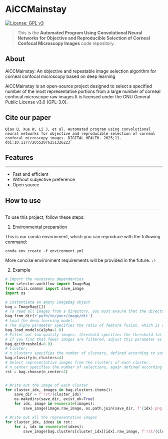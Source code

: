 # AiCCMainstay

[![License: GPL v3](https://img.shields.io/badge/License-GPLv3-blue.svg)](https://www.gnu.org/licenses/gpl-3.0)

> This is the **Automated Program Using Convolutional Neural Networks for Objective and Reproducible Selection of Corneal Confocal Microscopy Images** code repository.


## About

AiCCMainstay: An objective and repeatable image selection algorithm for corneal confocal microscopy based on deep learning

AiCCMainstay is an open-source project designed to select a specified number of the most representative portions from a large number of corneal confocal microscope raw images.It is licensed under the GNU
General Public License v3.0 (GPL-3.0).

## Cite our paper

```
Qiao Q, Xue W, Li J, et al. Automated program using convolutional neural networks for objective and reproducible selection of corneal confocal microscopy images. DIGITAL HEALTH. 2025;11. doi:10.1177/20552076251326223`
```

## Features
<hr>

- Fast and efficient
- Without subjective preference
- Open source


## How to use
<hr>

To use this project, follow these steps:

1. Environmental preparation

This is our conda environment, which you can reproduce with the following command:
```shell
conda env create -f environment.yml
```
More concise environment requirements will be provided in the future. `:)`

2. Example
```python
# Import the necessary dependencies
from selector.workflow import ImageBag
from utils.common import save_image
import os

# Instantiate an empty ImageBag object
bag = ImageBag([])
# To read all images from a directory, you must ensure that the directory is full of image files
bag.from_dir(r'path/to/your/image/dir')
# Load the deep learning model.
# The alpha parameter specifies the ratio of feature fusion, which is recommended to be 1.0
bag.load_models(alpha=1.0)
# Filter out low quality images. threshold specifies the threshold for the quality score.
# If you find that fewer images are filtered, adjust this parameter as appropriate.
bag.qc(threshold=0.9)
# Cluster.
# n_clusters specifies the number of clusters, defined according to your needs
bag.classify(n_clusters=4)
# Select representative images from the clusters of each cluster.
# n_center specifies the number of selections, again defined according to your needs
rst = bag.choose(n_center=2)


# Write out the image of each cluster
for cluster_idx, images in bag.clusters.items():
    save_dir = f'rst/{cluster_idx}'
    os.makedirs(save_dir, exist_ok=True)
    for idx, image in enumerate(images):
        save_image(image.raw_image, os.path.join(save_dir, f'{idx}.png'))

# Write out all the representative images
for cluster_idx, idxes in rst:
    for i, idx in enumerate(idxes):
        save_image(bag.clusters[cluster_idx][idx].raw_image, f'rst/{cluster_idx}_{i}_rp.png')
```
